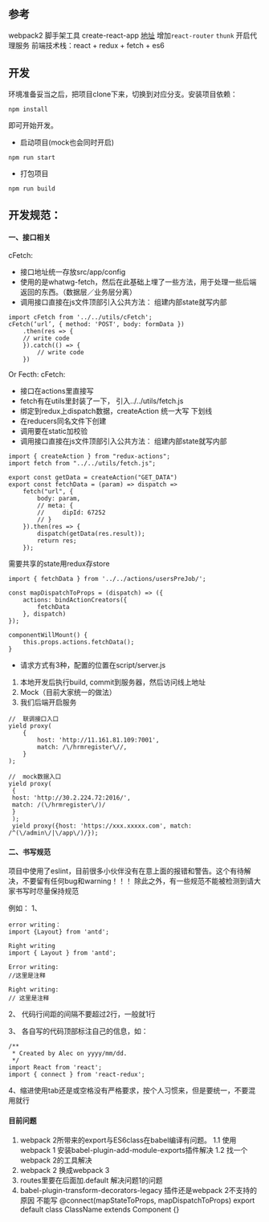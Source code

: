 
## 参考
webpack2
脚手架工具 create-react-app [地址](https://github.com/facebookincubator/create-react-app)
增加`react-router` `thunk`
开启代理服务
前端技术栈：react + redux + fetch + es6

## 开发
环境准备妥当之后，把项目clone下来，切换到对应分支。安装项目依赖：
```
npm install
```
即可开始开发。
- 启动项目(mock也会同时开启)
```
npm run start
```
- 打包项目
```
npm run build
```

## 开发规范：

#### 一、接口相关
cFetch:
* 接口地址统一存放src/app/config
* 使用的是whatwg-fetch，然后在此基础上埋了一些方法，用于处理一些后端返回的东西。（数据层／业务层分离）
* 调用接口直接在js文件顶部引入公共方法：
组建内部state就写内部
```
import cFetch from '../../utils/cFetch';
cFetch(‘url’, { method: 'POST', body: formData })
    .then(res => {
	// write code        
    }).catch(() => {
        // write code
    })
```

Or
Fecth:
cFetch:
* 接口在actions里直接写
* fetch有在utils里封装了一下， 引入../../utils/fetch.js
* 绑定到redux上dispatch数据，createAction 统一大写 下划线
* 在reducers同名文件下创建
* 调用要在static加校验
* 调用接口直接在js文件顶部引入公共方法：
组建内部state就写内部
```
import { createAction } from "redux-actions";
import fetch from "../../utils/fetch.js";

export const getData = createAction("GET_DATA")
export const fetchData = (param) => dispatch =>
    fetch("url", {
        body: param,
        // meta: {
        //     dipId: 67252
        // }
    }).then(res => {
        dispatch(getData(res.result));
        return res;
    });
```

需要共享的state用redux存store

```
import { fetchData } from '../../actions/usersPreJob/';

const mapDispatchToProps = (dispatch) => ({
    actions: bindActionCreators({
        fetchData
    }, dispatch)
});

componentWillMount() {
    this.props.actions.fetchData();
}

```
* 请求方式有3种，配置的位置在script/server.js
1. 本地开发后执行build, commit到服务器，然后访问线上地址
2. Mock（目前大家统一的做法）
3. 我们后端开启服务

```
//  联调接口入口
yield proxy(
    {
        host: 'http://11.161.81.109:7001',
        match: /\/hrmregister\//,
    }
);
```

```
//  mock数据入口
yield proxy(
 {
 host: 'http://30.2.224.72:2016/',
 match: /(\/hrmregister\/)/
 }
 );
 yield proxy({host: 'https://xxx.xxxxx.com', match: /^(\/admin\/|\/app\/)/});
```

#### 二、书写规范
项目中使用了eslint，目前很多小伙伴没有在意上面的报错和警告。这个有待解决，不要留有任何bug和warning！！！
除此之外，有一些规范不能被检测到请大家书写时尽量保持规范

例如：
1、
```
error writing：
import {Layout} from 'antd';

Right writing
import { Layout } from 'antd';

Error writing:
//这里是注释

Right writing:
// 这里是注释
```

2、
代码行间距的间隔不要超过2行，一般就1行

3、
各自写的代码顶部标注自己的信息，如：
```
/**
 * Created by Alec on yyyy/mm/dd.
 */
import React from 'react';
import { connect } from 'react-redux';
```

4、缩进使用tab还是或空格没有严格要求，按个人习惯来，但是要统一，不要混用就行


#### 目前问题

1. webpack 2所带来的export与ES6class在babel编译有问题。
    1.1 使用webpack 1 安装babel-plugin-add-module-exports插件解决
    1.2 找一个webpack 2的工具解决
2. webpack 2 换成webpack 3 
3. routes里要在后面加.default 解决问题1的问题
4. babel-plugin-transform-decorators-legacy 插件还是webpack 2不支持的原因 不能写 
    @connect(mapStateToProps, mapDispatchToProps)
    export default class ClassName extends Component {}